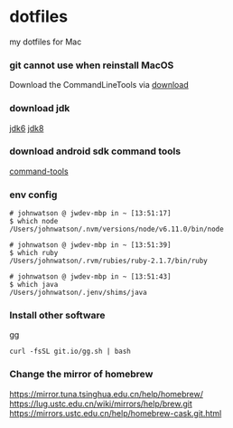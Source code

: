 # dotfiles
my dotfiles for Mac

### git cannot use when reinstall MacOS
Download the CommandLineTools via [download](https://developer.apple.com/download/)

### download jdk
[jdk6](https://support.apple.com/kb/dl1572?locale=en_US)
[jdk8](https://www.oracle.com/technetwork/java/javase/downloads/java-archive-javase8-2177648.html)

### download android sdk command tools
[command-tools](https://developer.android.com/studio/#command-tools)

### env config
```
# johnwatson @ jwdev-mbp in ~ [13:51:17]
$ which node
/Users/johnwatson/.nvm/versions/node/v6.11.0/bin/node

# johnwatson @ jwdev-mbp in ~ [13:51:39]
$ which ruby
/Users/johnwatson/.rvm/rubies/ruby-2.1.7/bin/ruby

# johnwatson @ jwdev-mbp in ~ [13:51:43]
$ which java
/Users/johnwatson/.jenv/shims/java
```
### Install other software
[gg](https://github.com/qw3rtman/gg)
```
curl -fsSL git.io/gg.sh | bash
```
### Change the mirror of homebrew
https://mirror.tuna.tsinghua.edu.cn/help/homebrew/  
https://lug.ustc.edu.cn/wiki/mirrors/help/brew.git  
https://mirrors.ustc.edu.cn/help/homebrew-cask.git.html
